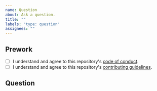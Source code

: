 ```yaml
---
name: Question
about: Ask a question.
title: ""
labels: "type: question"
assignees: ""
---
```


## Prework

* [ ] I understand and agree to this repository's [code of conduct](https://ropensci.org/code-of-conduct/).
* [ ] I understand and agree to this repository's [contributing guidelines](https://github.com/ropensci-boooks/targets/blob/main/CONTRIBUTING.md).

## Question

